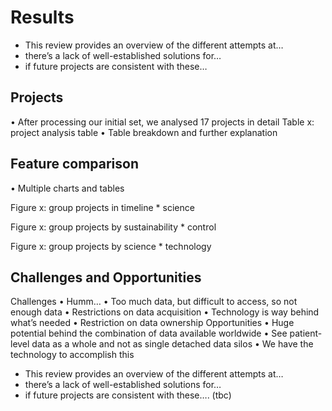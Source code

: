# Results

- This review provides an overview of the different attempts at…
- there’s a lack of well-established solutions for…
- if future projects are consistent with these…

## Projects

•	After processing our initial set, we analysed 17 projects in detail
Table x: project analysis table
•	Table breakdown and further explanation

## Feature comparison

•	Multiple charts and tables

Figure x: group projects in timeline * science

Figure x: group projects by sustainability * control

Figure x: group projects by science * technology


## Challenges and Opportunities

Challenges
•	Humm… 
•	Too much data, but difficult to access, so not enough data
•	Restrictions on data acquisition
•	Technology is way behind what’s needed
•	Restriction on data ownership
Opportunities
•	Huge potential behind the combination of data available worldwide
•	See patient-level data as a whole and not as single detached data silos
•	We have the technology to accomplish this


- This review provides an overview of the different attempts at…
- there’s a lack of well-established solutions for…
- if future projects are consistent with these…. 
(tbc)
